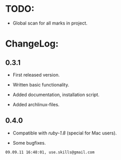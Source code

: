 # TODO:

* Global scan for all marks in project.

# ChangeLog:

## 0.3.1

* First released version.

* Written basic functionality.

* Added documentation, installation script.

* Added archlinux-files.

## 0.4.0

* Compatible with *ruby-1.8* (special for Mac users).

* Some bugfixes.

`09.09.11 16:48:01, use.skills@gmail.com`
